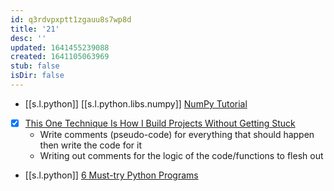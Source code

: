 ```yaml
---
id: q3rdvpxptt1zgauu8s7wp8d
title: '21'
desc: ''
updated: 1641455239088
created: 1641105063969
stub: false
isDir: false
---
```



- [[s.l.python]] [[s.l.python.libs.numpy]] [NumPy Tutorial](https://youtube.com/playlist?list=PLhTjy8cBISEpTyVbZGYUesjpeUXth8rqs)
- [x] [This One Technique Is How I Build Projects Without Getting Stuck][1]
  - Write comments (pseudo-code) for everything that should happen then write the code for it
  - Writing out comments for the logic of the code/functions to flesh out
- [[s.l.python]] [6 Must-try Python Programs][2]

[1]: https://youtu.be/Qvmp4F-hOKA
[2]: https://levelup.gitconnected.com/6-must-try-python-programs-5d92ff36e620
